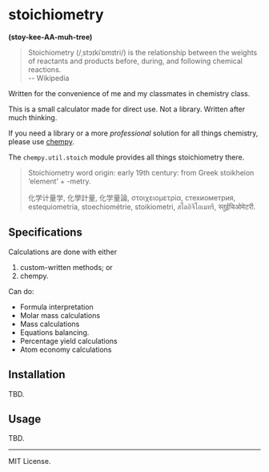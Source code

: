 # stoichiometry
**(stoy-kee-AA-muh-tree)**

> Stoichiometry (/ˌstɔɪkiˈɒmɪtri/)
> is the relationship between the weights of
> reactants and products before, during, and
> following chemical reactions. <br>
-- Wikipedia

Written for the convenience of me and my classmates in chemistry class.

This is a small calculator made for direct use. Not a library.
Written after much thinking.

If you need a library or a more *professional* solution for all
things chemistry, please use [chempy](https://github.com/bjodah/chempy).

The `chempy.util.stoich` module provides all things stoichiometry there.

> Stoichiometry word origin: early 19th century: from Greek stoikheion ‘element’ + -metry.
>
> 化学计量学, 化學計量, 化学量論, στοιχειομετρία, стехиометрия, 
> estequiometría, stoechiométrie, stoikiometri, สโตอิจิโอเมทรี, स्तुईचिओमेटरी.

## Specifications

Calculations are done with either 
1. custom-written methods; or
1. chempy.

Can do:
* Formula interpretation
* Molar mass calculations
* Mass calculations
* Equations balancing.
* Percentage yield calculations
* Atom economy calculations

## Installation

TBD.

## Usage

TBD.

---
MIT License.
